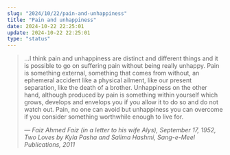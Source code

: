 ```yaml
---
slug: "2024/10/22/pain-and-unhappiness"
title: "Pain and unhappiness"
date: 2024-10-22 22:25:01
update: 2024-10-22 22:25:01
type: "status"
---
```


> &hellip;I think pain and unhappiness are distinct and different things and it is possible to go on suffering pain without being really unhappy. Pain is something external, something that comes from without, an ephemeral accident like a physical ailment, like our present separation, like the death of a brother. Unhappiness on the other hand, although produced by pain is something within yourself which grows, develops and envelops you if you allow it to do so and do not watch out. Pain, no one can avoid but unhappiness you can overcome if you consider something worthwhile enough to live for.
>
> <cite>&mdash; Faiz Ahmed Faiz (in a letter to his wife Alys), September 17, 1952, Two Loves by Kyla Pasha and Salima Hashmi, Sang-e-Meel Publications, 2011</cite>
